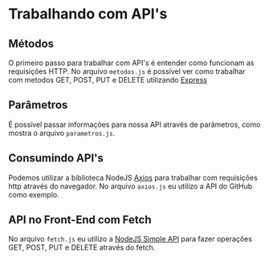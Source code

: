 # Trabalhando com API's

## Métodos

O primeiro passo para trabalhar com API's é entender como funcionam as requisições HTTP. No arquivo `metodos.js` é possível ver como trabalhar com metodos GET, POST, PUT e DELETE utilizando [Express](https://expressjs.com)

## Parâmetros

É possível passar informações para nossa API através de parâmetros, como mostra o arquivo `parametros.js`.

## Consumindo API's

Podemos utilizar a biblioteca NodeJS [Axios](https://www.npmjs.com/package/axios) para trabalhar com requisições http através do navegador. No arquivo `axios.js` eu utilizo a API do GitHub como exemplo.

## API no Front-End com Fetch

No arquivo `fetch.js` eu utilizo a [NodeJS Simple API](https://github.com/jakeliny/node-api-discover) para fazer operações GET, POST, PUT e DELETE através do fetch.

